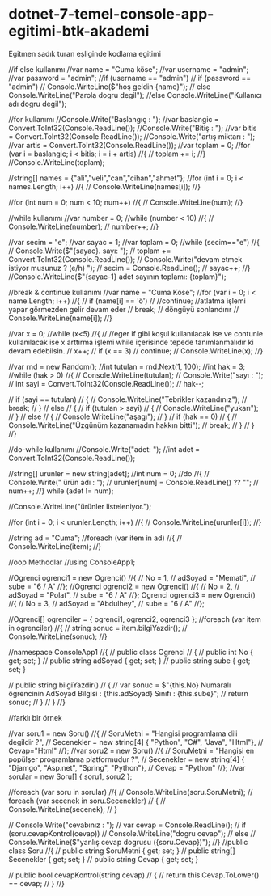 # dotnet-7-temel-console-app-egitimi-btk-akademi
Egitmen sadık turan eşliginde kodlama egitimi


//if else kullanımı
//var name = "Cuma köse";
//var username = "admin";
//var password = "admin";
//if (username == "admin")
//    if (password == "admin")
//        Console.WriteLine($"hoş geldin {name}");
//    else Console.WriteLine("Parola dogru degil");
//else Console.WriteLine("Kullanıcı adı dogru degil");

//for kullanımı
//Console.Write("Başlangıç : ");
//var baslangic = Convert.ToInt32(Console.ReadLine());
//Console.Write("Bitiş : ");
//var bitis = Convert.ToInt32(Console.ReadLine());
//Console.Write("artış miktarı : ");
//var artis = Convert.ToInt32(Console.ReadLine());
//var toplam = 0;
//for (var i = baslangic; i < bitis; i = i + artis)
//{
//    toplam += i;
//}
//Console.WriteLine(toplam);

//string[] names = {"ali","veli","can","cihan","ahmet"};
//for (int i = 0; i < names.Length; i++)
//{
//    Console.WriteLine(names[i]);
//}


//for (int num = 0; num < 10; num++)
//{
//    Console.WriteLine(num);
//}

//while kullanımı
//var number = 0;
//while (number < 10)
//{
//    Console.WriteLine(number);
//    number++;
//}


//var secim = "e";
//var sayac = 1;
//var toplam = 0;
//while (secim=="e")
//{
//    Console.Write($"{sayac}. sayı: ");
//    toplam += Convert.ToInt32(Console.ReadLine());
//    Console.Write("devam etmek istiyor musunuz ? (e/h) ");
//    secim = Console.ReadLine();
//    sayac++;
//}
//Console.WriteLine($"{sayac-1} adet sayının toplamı: {toplam}");


//break & continue kullanımı
//var name = "Cuma Köse";
//for (var i = 0; i < name.Length; i++)
//{
//    if (name[i] == 'ö')
//        //continue; //atlatma işlemi yapar görmezden gelir devam eder
//        break; // döngüyü sonlandırır
//    Console.WriteLine(name[i]);
//}


//var x = 0;
//while (x<5)
//{
//    //eger if gibi koşul kullanılacak ise ve contunie kullanılacak ise x arttırma işlemi while içerisinde tepede tanımlanmalıdır ki devam edebilsin.
//    x++;
//    if (x == 3)
//        continue;
//    Console.WriteLine(x);
//}

//var rnd = new Random();
//int tutulan = rnd.Next(1, 100);
//int hak = 3;
//while (hak > 0)
//{
//    Console.WriteLine(tutulan);
//    Console.Write("sayı : ");
//    int sayi = Convert.ToInt32(Console.ReadLine());
//    hak--;

//    if (sayi == tutulan)
//    {
//        Console.WriteLine("Tebrikler kazandınız");
//        break;
//    }
//    else
//    {
//        if (tutulan > sayi)
//        {
//            Console.WriteLine("yukarı");
//        }
//        else
//        {
//            Console.WriteLine("aşagı");
//        }
//        if (hak == 0)
//        {
//            Console.WriteLine("Üzgünüm kazanamadın hakkın bitti");
//            break;
//        }
//    }
//}

//do-while kullanımı
//Console.Write("adet: ");
//int adet = Convert.ToInt32(Console.ReadLine());

//string[] urunler = new string[adet];
//int num = 0;
//do
//{
//    Console.Write(" ürün adı : ");
//    urunler[num] = Console.ReadLine() ?? "";
//    num++;
//} while (adet != num);

//Console.WriteLine("ürünler listeleniyor.");

//for (int i = 0; i < urunler.Length; i++)
//{
//    Console.WriteLine(urunler[i]);
//}

//string ad = "Cuma";
//foreach (var item in ad)
//{
//    Console.WriteLine(item);
//}


//oop Methodlar
//using ConsoleApp1;

//Ogrenci ogrenci1 = new Ogrenci()
//{
//    No = 1,
//    adSoyad = "Memati",
//    sube = "6 / A"
//};
//Ogrenci ogrenci2 = new Ogrenci()
//{
//    No = 2,
//    adSoyad = "Polat",
//    sube = "6 / A"
//}; Ogrenci ogrenci3 = new Ogrenci()
//{
//    No = 3,
//    adSoyad = "Abdulhey",
//    sube = "6 / A"
//};

//Ogrenci[] ogrenciler = { ogrenci1, ogrenci2, ogrenci3 };
//foreach (var item in ogrenciler)
//{
//    string sonuc = item.bilgiYazdir();
//    Console.WriteLine(sonuc);
//}

//namespace ConsoleApp1
//{
//    public class Ogrenci
//    {
//        public int No { get; set; }
//        public string adSoyad { get; set; }
//        public string sube { get; set; }

//        public string bilgiYazdir()
//        {
//            var sonuc = $"{this.No} Numaralı ögrencinin AdSoyad Bilgisi : {this.adSoyad} Sınıfı : {this.sube}";
//            return sonuc;
//        }
//    }
//}


//farklı bir örnek

//var soru1 = new Soru()
//{
//    SoruMetni = "Hangisi programlama dili degildir ?",
//    Secenekler = new string[4] { "Python", "C#", "Java", "Html"},
//    Cevap="Html"
//};
//var soru2 = new Soru()
//{
//    SoruMetni = "Hangisi en popülşer programlama platformudur ?",
//    Secenekler = new string[4] { "Djamgo", "Asp.net", "Spring", "Python"},
//    Cevap = "Python"
//};
//var sorular = new Soru[] { soru1, soru2 };

//foreach (var soru in sorular)
//{
//    Console.WriteLine(soru.SoruMetni);
//    foreach (var secenek in soru.Secenekler)
//    {
//        Console.WriteLine(secenek);
//    }

//    Console.Write("cevabınız : ");
//    var cevap = Console.ReadLine();
//    if (soru.cevapKontrol(cevap))
//        Console.WriteLine("dogru cevap");
//    else
//        Console.WriteLine($"yanlış cevap dogrusu ({soru.Cevap})");
//}
//public class Soru
//{
//    public string SoruMetni { get; set; }
//    public string[] Secenekler { get; set; }
//    public string Cevap { get; set; }

//    public bool cevapKontrol(string cevap)
//    {
//        return this.Cevap.ToLower() == cevap;
//    }
//}

